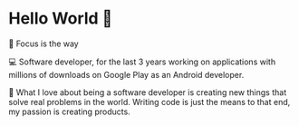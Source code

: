 # Hello World 👋 
🐢 Focus is the way

💻 Software developer, for the last 3 years working on applications with millions of downloads on Google Play as an Android developer.

🌱 What I love about being a software developer is creating new things that solve real problems in the world. Writing code is just the means to that end, my passion is creating products.
